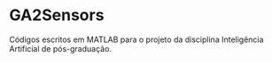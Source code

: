 # GA2Sensors
Códigos escritos em MATLAB para o projeto da disciplina Inteligência Artificial de pós-graduação.
